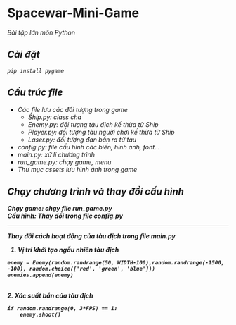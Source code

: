 <h1> Spacewar-Mini-Game </h1>
<i>Bài tập lớn môn Python<i>
  
<h2>Cài đặt</h2> 
  
  `pip install pygame`

<h2>Cấu trúc file</h2>
<ul>
  <li>Các file lưu các đối tượng trong game
    <ul>
    <li>Ship.py: class cha</li>
    <li>Enemy.py: đối tượng tàu địch kế thừa từ Ship</li>
    <li>Player.py: đối tượng tàu người chơi kế thừa từ Ship</li>
    <li>Laser.py: đối tượng đạn bắn ra từ tàu</li>
    </ul>
  </li>
  <li>config.py: file cấu hình các biến, hình ảnh, font...</li>
  <li>main.py: xử lí chương trình</py>
  <li>run_game.py: chạy game, menu</li>
  <li>Thư mục assets lưu hình ảnh trong game</li>
</ul>
<h2>Chạy chương trình và thay đổi cấu hình</h2>
<b>Chạy game: chạy file run_game.py</b><br>
<b>Cấu hình: Thay đổi trong file config.py<b><br>
<hr>
<p>Thay đổi cách hoạt động của tàu địch trong file main.py</p>

 
1. Vị trí khởi tạo ngẫu nhiên tàu địch 
  
```
enemy = Enemy(random.randrange(50, WIDTH-100),random.randrange(-1500, -100), random.choice(['red', 'green', 'blue']))
enemies.append(enemy)
```
<br>
2. Xác suất bắn của tàu địch
  
```
if random.randrange(0, 3*FPS) == 1:
    enemy.shoot()
```

  
